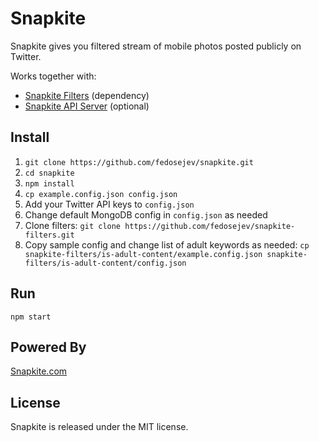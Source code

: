 # Snapkite

Snapkite gives you filtered stream of mobile photos posted publicly on Twitter.

Works together with:
* [Snapkite Filters](https://github.com/fedosejev/snapkite-filters.git) (dependency)
* [Snapkite API Server](https://github.com/fedosejev/snapkite-api-server.git) (optional)

## Install

1. `git clone https://github.com/fedosejev/snapkite.git`
2. `cd snapkite`
3. `npm install`
4. `cp example.config.json config.json`
5. Add your Twitter API keys to `config.json`
6. Change default MongoDB config in `config.json` as needed
7. Clone filters: `git clone https://github.com/fedosejev/snapkite-filters.git`
8. Copy sample config and change list of adult keywords as needed: `cp snapkite-filters/is-adult-content/example.config.json snapkite-filters/is-adult-content/config.json`

## Run

`npm start`

## Powered By

[Snapkite.com](https://snapkite.com)

## License

Snapkite is released under the MIT license.
